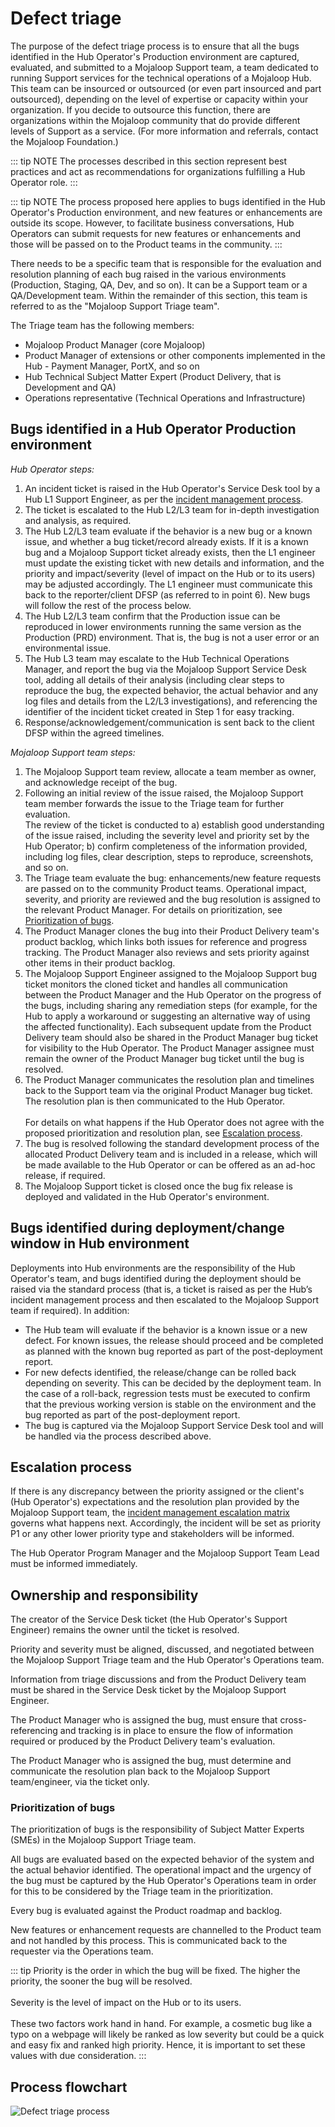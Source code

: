# Defect triage

The purpose of the defect triage process is to ensure that all the bugs identified in the Hub Operator's Production environment are captured, evaluated, and submitted to a Mojaloop Support team, a team dedicated to running Support services for the technical operations of a Mojaloop Hub. This team can be insourced or outsourced (or even part insourced and part outsourced), depending on the level of expertise or capacity within your organization. If you decide to outsource this function, there are organizations within the Mojaloop community that do provide different levels of Support as a service. (For more information and referrals, contact the Mojaloop Foundation.)

::: tip NOTE 
The processes described in this section represent best practices and act as recommendations for organizations fulfilling a Hub Operator role. 
:::

::: tip NOTE
The process proposed here applies to bugs identified in the Hub Operator's Production environment, and new features or enhancements are outside its scope. However, to facilitate business conversations, Hub Operators can submit requests for new features or enhancements and those will be passed on to the Product teams in the community.
:::

There needs to be a specific team that is responsible for the evaluation and resolution planning of each bug raised in the various environments (Production, Staging, QA, Dev, and so on). It can be a Support team or a QA/Development team. Within the remainder of this section, this team is referred to as the "Mojaloop Support Triage team".

The Triage team has the following members: 

* Mojaloop Product Manager (core Mojaloop)
* Product Manager of extensions or other components implemented in the Hub - Payment Manager, PortX, and so on
* Hub Technical Subject Matter Expert (Product Delivery, that is Development and QA)
* Operations representative (Technical Operations and Infrastructure)

## Bugs identified in a Hub Operator Production environment

*Hub Operator steps:*

1. An incident ticket is raised in the Hub Operator's Service Desk tool by a Hub L1 Support Engineer, as per the [incident management process](incident-management.md).
1. The ticket is escalated to the Hub L2/L3 team for in-depth investigation and analysis, as required.
1. The Hub L2/L3 team evaluate if the behavior is a new bug or a known issue, and whether a bug ticket/record already exists. If it is a known bug and a Mojaloop Support ticket already exists, then the L1 engineer must update the existing ticket with new details and information, and the priority and impact/severity (level of impact on the Hub or to its users) may be adjusted accordingly. The L1 engineer must communicate this back to the reporter/client DFSP (as referred to in point 6). New bugs will follow the rest of the process below.
1. The Hub L2/L3 team confirm that the Production issue can be reproduced in lower environments running the same version as the Production (PRD) environment. That is, the bug is not a user error or an environmental issue.
1. The Hub L3 team may escalate to the Hub Technical Operations Manager, and report the bug via the Mojaloop Support Service Desk tool, adding all details of their analysis (including clear steps to reproduce the bug, the expected behavior, the actual behavior and any log files and details from the L2/L3 investigations), and referencing the identifier of the incident ticket created in Step 1 for easy tracking. 
1. Response/acknowledgement/communication is sent back to the client DFSP within the agreed timelines.

*Mojaloop Support team steps:*

1. The Mojaloop Support team review, allocate a team member as owner, and acknowledge receipt of the bug. 
1. Following an initial review of the issue raised, the Mojaloop Support team member forwards the issue to the Triage team for further evaluation. \
The review of the ticket is conducted to a) establish good understanding of the issue raised, including the severity level and priority set by the Hub Operator; b) confirm completeness of the information provided, including log files, clear description, steps to reproduce, screenshots, and so on. 
1. The Triage team evaluate the bug: enhancements/new feature requests are passed on to the community Product teams. Operational impact, severity, and priority are reviewed and the bug resolution is assigned to the relevant Product Manager. For details on prioritization, see [Prioritization of bugs](#prioritization-of-bugs).
1. The Product Manager clones the bug into their Product Delivery team's product backlog, which links both issues for reference and progress tracking. The Product Manager also reviews and sets priority against other items in their product backlog.
1. The Mojaloop Support Engineer assigned to the Mojaloop Support bug ticket monitors the cloned ticket and handles all communication between the Product Manager and the Hub Operator on the progress of the bugs, including sharing any remediation steps (for example, for the Hub to apply a workaround or suggesting an alternative way of using the affected functionality). Each subsequent update from the Product Delivery team should also be shared in the Product Manager bug ticket for visibility to the Hub Operator. The Product Manager assignee must remain the owner of the Product Manager bug ticket until the bug is resolved.
1. The Product Manager communicates the resolution plan and timelines back to the Support team via the original Product Manager bug ticket. The resolution plan is then communicated to the Hub Operator. \
\
For details on what happens if the Hub Operator does not agree with the proposed prioritization and resolution plan, see [Escalation process](#escalation-process). 
1. The bug is resolved following the standard development process of the allocated Product Delivery team and is included in a release, which will be made available to the Hub Operator or can be offered as an ad-hoc release, if required. 
1. The Mojaloop Support ticket is closed once the bug fix release is deployed and validated in the Hub Operator's environment.

## Bugs identified during deployment/change window in Hub environment

Deployments into Hub environments are the responsibility of the Hub Operator's team, and bugs identified during the deployment should be raised via the standard process (that is, a ticket is raised as per the Hub’s incident management process and then escalated to the Mojaloop Support team if required). In addition: 

* The Hub team will evaluate if the behavior is a known issue or a new defect. For known issues, the release should proceed and be completed as planned with the known bug reported as part of the post-deployment report.
* For new defects identified, the release/change can be rolled back depending on severity. This can be decided by the deployment team. In the case of a roll-back, regression tests must be executed to confirm that the previous working version is stable on the environment and the bug reported as part of the post-deployment report.
* The bug is captured via the Mojaloop Support Service Desk tool and will be handled via the process described above.

## Escalation process

If there is any discrepancy between the priority assigned or the client's (Hub Operator's) expectations and the resolution plan provided by the Mojaloop Support team, the [incident management escalation matrix](incident-management-escalation-matrix.md) governs what happens next. Accordingly, the incident will be set as priority P1 or any other lower priority type and stakeholders will be informed.

The Hub Operator Program Manager and the Mojaloop Support Team Lead must be informed immediately.

## Ownership and responsibility

The creator of the Service Desk ticket (the Hub Operator's Support Engineer) remains the owner until the ticket is resolved.

Priority and severity must be aligned, discussed, and negotiated between the Mojaloop Support Triage team and the Hub Operator's Operations team.

Information from triage discussions and from the Product Delivery team must be shared in the Service Desk ticket by the Mojaloop Support Engineer. 

The Product Manager who is assigned the bug, must ensure that cross-referencing and tracking is in place to ensure the flow of information required or produced by the Product Delivery team's evaluation. 

The Product Manager who is assigned the bug, must determine and communicate the resolution plan back to the Mojaloop Support team/engineer, via the ticket only.

### Prioritization of bugs

The prioritization of bugs is the responsibility of Subject Matter Experts (SMEs) in the Mojaloop Support Triage team. 

All bugs are evaluated based on the expected behavior of the system and the actual behavior identified. The operational impact and the urgency of the bug must be captured by the Hub Operator's Operations team in order for this to be considered by the Triage team in the prioritization.

Every bug is evaluated against the Product roadmap and backlog.

New features or enhancement requests are channelled to the Product team and not handled by this process. This is communicated back to the requester via the Operations team.

::: tip
Priority is the order in which the bug will be fixed. The higher the priority, the sooner the bug will be resolved. \
\
Severity is the level of impact on the Hub or to its users. \
\
These two factors work hand in hand. For example, a cosmetic bug like a typo on a webpage will likely be ranked as low severity but could be a quick and easy fix and ranked high priority. Hence, it is important to set these values with due consideration.
:::

## Process flowchart

![Defect triage process](/defect_triage.png)
